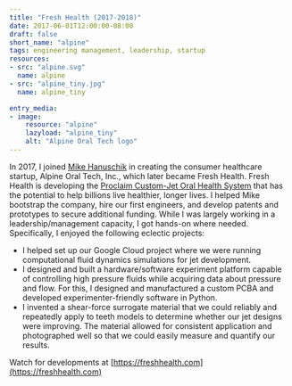 ```yaml
---
title: "Fresh Health (2017-2018)"
date: 2017-06-01T12:00:00-08:00
draft: false
short_name: "alpine"
tags: engineering management, leadership, startup
resources:
- src: "alpine.svg"
  name: alpine
- src: "alpine_tiny.jpg"
  name: alpine_tiny

entry_media:
- image:
    resource: "alpine"
    lazyload: "alpine_tiny"
    alt: "Alpine Oral Tech logo"
---
```

In 2017, I joined [Mike Hanuschik](https://www.linkedin.com/in/michaelhanuschik/) in creating the consumer healthcare startup, Alpine Oral Tech, Inc., which later became Fresh Health. Fresh Health is developing the [Proclaim Custom-Jet Oral Health System](https://proclaimhealth.com/pages/how-it-works) that has the potential to help billions live healthier, longer lives. I helped Mike bootstrap the company, hire our first engineers, and develop patents and prototypes to secure additional funding. While I was largely working in a leadership/management capacity, I got hands-on where needed. Specifically, I enjoyed the following eclectic projects:

* I helped set up our Google Cloud project where we were running computational fluid dynamics simulations for jet development.
* I designed and built a hardware/software experiment platform capable of controlling high pressure fluids while acquiring data about pressure and flow. For this, I designed and manufactured a custom PCBA and developed experimenter-friendly software in Python.
* I invented a shear-force surrogate material that we could reliably and repeatedly apply to teeth models to determine whether our jet designs were improving. The material allowed for consistent application and photographed well so that we could easily measure and quantify our results.

Watch for developments at [https://freshhealth.com](https://freshhealth.com)
